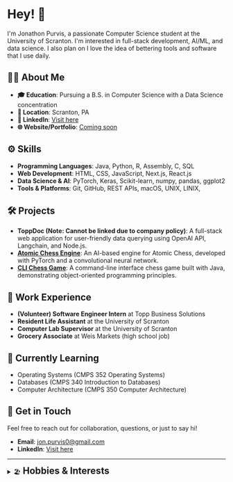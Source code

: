 # Hey! 👋

I'm Jonathon Purvis, a passionate Computer Science student at the University of Scranton. I'm interested in full-stack development, AI/ML, and data science. 
I also plan on I love the idea of bettering tools and software that I use daily.

## 🧑‍💻 About Me

- **🎓 Education**: Pursuing a B.S. in Computer Science with a Data Science concentration
- **📍 Location**: Scranton, PA
- **🔗 LinkedIn**: [Visit here](https://www.linkedin.com/in/your-linkedin)
- **🌐 Website/Portfolio**: [Coming soon](http://my-portfolio-link.com)

## ⚙️ Skills

- **Programming Languages**: Java, Python, R, Assembly, C, SQL
- **Web Development**: HTML, CSS, JavaScript, Next.js, React.js 
- **Data Science & AI**: PyTorch, Keras, Scikit-learn, numpy, pandas, ggplot2
- **Tools & Platforms**: Git, GitHub, REST APIs, macOS, UNIX, LINIX, 

## 🛠️ Projects

- **ToppDoc (Note: Cannot be linked due to company policy)**: A full-stack web application for user-friendly data querying using OpenAI API, Langchain, and Node.js.
- **[Atomic Chess Engine](https://github.com/your-username/atomic-chess-engine)**: An AI-based engine for Atomic Chess, developed with PyTorch and a convolutional neural network.
- **[CLI Chess Game](https://github.com/your-username/cli-chess-game)**: A command-line interface chess game built with Java, demonstrating object-oriented programming principles.

## 💼 Work Experience

- **(Volunteer) Software Engineer Intern** at Topp Business Solutions
- **Resident Life Assistant** at the University of Scranton
- **Computer Lab Supervisor** at the University of Scranton
- **Grocery Associate** at Weis Markets (high school job)

## 🌱 Currently Learning

- Operating Systems (CMPS 352 Operating Systems)
- Databases (CMPS 340 Introduction to Databases)
- Computer Architecture (CMPS 350 Computer Architecture)

## 💬 Get in Touch

Feel free to reach out for collaboration, questions, or just to say hi!

- **Email**: jon.purvis0@gmail.com
- **LinkedIn**: [Visit here](https://www.linkedin.com/in/your-linkedin)

---

<details>
<summary><span style="padding-right: 5px;">🏖️</span><h2 style="display: inline;">Hobbies & Interests</h2></summary>

- **🪴 Productivity:** I enjoy spending some time upfront to create an efficient and enjoyable workflow. (clean setup, i3, neovim, tmux, etc) 
- **⌨️ Mechanical Keyboards:** Custom built keyboards are so underrated ⌨

<details>
<summary><b>🏋️‍♂️ Gym</b></summary>

- Push, Pull, Legs split
- PR's
  - Bench: 225
  - Squat: 365
  - Deadlift: 405
- Leg day = best day

</details>

<details>
<summary><b>🏈 Sports</b></summary>

- Football: Steelers
- Basketball: The 76ers

</details>

<details>
<summary><b>🖥️ Video Games</b></summary>

- **Valorant:** Peak Diamond 1
- **Rocket League:** Peak Champ 2
- **Teamfight Tactics:** Peak Masters
- **Destiny 2:** Peak Ascendant
- **League of Legends:** Peak Gold 1 🥲

</details>

<details>
<summary><b>📺 TV Shows, Movies, Anime</b></summary>

- **Breaking Bad:**
- **Death Note:**
- **Attack On Titan:**
- **Money Heist:**
- **Demon Slayer:** 
- **Stranger Things:**
- **Marvel Movies**
- **Harry Potter**
- **Whiplash**

</details>

</details>
